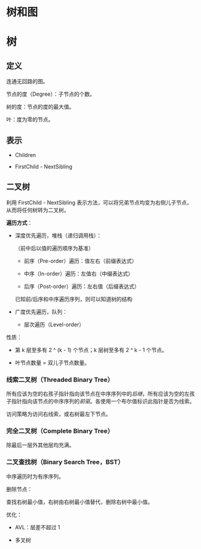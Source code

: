 # 树和图

# 树

## 定义

连通无回路的图。

节点的度（Degree）：子节点的个数。

树的度：节点的度的最大值。

叶：度为零的节点。

## 表示

* Children

* FirstChild - NextSibling

## 二叉树

利用 FirstChild - NextSibling 表示方法，可以将兄弟节点均变为右侧儿子节点，从而将任何树转为二叉树。

**遍历方式**：

* 深度优先遍历，堆栈（递归调用栈）：

    （前中后以值的遍历顺序为基准）

    * 前序（Pre-order）遍历：值左右（前缀表达式）

    * 中序（In-order）遍历：左值右（中缀表达式）

    * 后序（Post-order）遍历：左右值（后缀表达式）

    已知前/后序和中序遍历序列，则可以知道树的结构

* 广度优先遍历，队列：

    * 层次遍历（Level-order）

性质：

* 第 k 层至多有 2 ^ (k - 1) 个节点；k 层树至多有 2 ^ k - 1 个节点。

* 叶节点数量 = 双儿子节点数量。

### 线索二叉树（Threaded Binary Tree）

所有应该为空的右孩子指针指向该节点在中序序列中的*后继*，所有应该为空的左孩子指针指向该节点的中序序列的*前驱*。各使用一个布尔值标识此指针是否为线索。

访问策略为访问右线索，或右树最左下节点。

### 完全二叉树（Complete Binary Tree）

除最后一层外其他层均充满。

### 二叉查找树（Binary Search Tree，BST）

中序遍历时为有序序列。

删除节点：

查找右树最小值，右树由右树最小值替代，删除右树中最小值。

优化：

* AVL：层差不超过 1

* 多叉树
